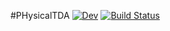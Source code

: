 #PHysicalTDA
[![Dev](https://img.shields.io/badge/docs-dev-blue.svg)](https://alt-f4-dev.github.io/PHysicalTDA.jl/dev/)
[![Build Status](https://github.com/alt-f4-dev/PHysicalTDA.jl/actions/workflows/CI.yml/badge.svg?branch=main)](https://github.com/alt-f4-dev/PHysicalTDA.jl/actions/workflows/CI.yml?query=branch%3Amain)
